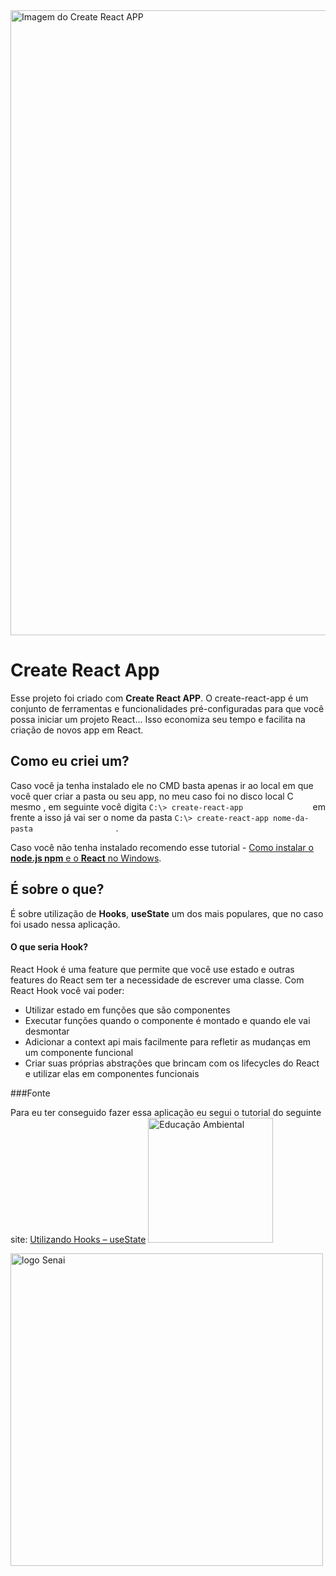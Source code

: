 <img src="https://user-images.githubusercontent.com/71887974/110981381-d4235700-8345-11eb-9d0b-4c5f07a7338d.png" alt="Imagem do Create React APP" width="1000" />


# Create React App

Esse projeto foi criado com **Create React APP**. O create-react-app é um conjunto de ferramentas e funcionalidades pré-configuradas para que você possa iniciar um projeto React... Isso economiza seu tempo e facilita na criação de novos app em React.

## Como eu criei um?

Caso você ja tenha instalado ele no CMD basta apenas ir ao local em que você quer criar a pasta ou seu app, no meu caso foi no disco local C mesmo , em seguinte você digita ``` C:\> create-react-app                ``` em frente a isso já vai ser o nome da pasta ``` C:\> create-react-app nome-da-pasta                   ``` .

Caso você não tenha instalado recomendo esse tutorial - [Como instalar o **node.js npm** e o **React** no Windows](https://www.devmedia.com.br/como-instalar-o-node-js-npm-e-o-react-no-windows/40329).

## É sobre o que?

É sobre utilização de **Hooks**, **useState** um dos mais populares, que no caso foi usado nessa aplicação.

#### O que seria **Hook**?

React Hook é uma feature que permite que você use estado e outras features do React sem ter a necessidade de escrever uma classe. Com React Hook você vai poder:

-  Utilizar estado em funções que são componentes
-  Executar funções quando o componente é montado e quando ele vai desmontar
-  Adicionar a context api mais facilmente para refletir as mudanças em um componente funcional
-  Criar suas próprias abstrações que brincam com os lifecycles do React e utilizar elas em componentes funcionais

###Fonte

Para eu ter conseguido fazer essa aplicação eu segui o tutorial do seguinte site:
[Utilizando Hooks – useState](https://blog.cod3r.com.br/utilizando-hooks-usestate/)
<img src="https://s3.amazonaws.com/thinkific-import/220759/AaQOupKTMCZDEzzmIaSR_SO-LOGO-300.png" alt="Educação Ambiental" width="200"/>


<img src="https://www.sp.senai.br/img/logo-senai1.png" alt="logo Senai" width="500"/>

